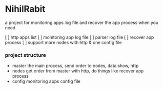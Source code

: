 NihilRabit
============================
a project for monitoring apps log file and recover the app process when you need.


[ ] http apps list
[ ] monitoring app log file
[ ] parser log file 
[ ] recover app process
[ ] support more nodes with http & one config file 
 


### project structure
- master   the main process, send order to nodes, data show, http
- nodes    get order from master with http, do things like recover app process
- config   monitoring apps config file